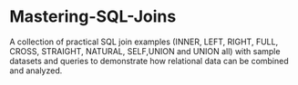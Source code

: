# Mastering-SQL-Joins
A collection of practical SQL join examples (INNER, LEFT, RIGHT, FULL, CROSS, STRAIGHT, NATURAL, SELF,UNION and UNION all) with sample datasets and queries to demonstrate how relational data can be combined and analyzed.
